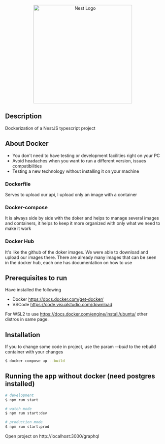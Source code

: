 <p align="center">
  <a href="http://nestjs.com/" target="blank"><img src="https://nestjs.com/img/logo_text.svg" width="320" alt="Nest Logo" /></a>
</p>

## Description

Dockerization of a NestJS typescript project

## About Docker
- You don't need to have testing or development facilities right on your PC
- Avoid headaches when you want to run a different version, issues compatibilities
- Testing a new technology without installing it on your machine

### Dockerfile 
Serves to upload our api, I upload only an image with a container

### Docker-compose
It is always side by side with the doker and helps to manage several images and containers, it helps to keep it more organized with only what we need to make it work

### Docker Hub
It's like the github of the doker images. We were able to download and upload our images there. There are already many images that can be seen in the docker hub, each one has documentation on how to use

## Prerequisites to run

Have installed the following
- Docker https://docs.docker.com/get-docker/
- VSCode https://code.visualstudio.com/download

For WSL2 to use https://docs.docker.com/engine/install/ubuntu/ other distros in same page.

## Installation
If you to change some code in project, use the param *--buid* to the rebuild container with your changes
```bash
$ docker-compose up --build
```

## Running the app without docker (need postgres installed)

```bash
# development
$ npm run start

# watch mode
$ npm run start:dev

# production mode
$ npm run start:prod
```
Open project on http://localhost:3000/graphql
